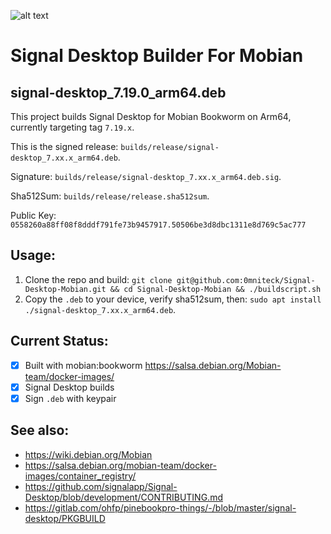 ![alt text](https://signal.org/assets/images/header/logo.png)

# Signal Desktop Builder For Mobian

## signal-desktop_7.19.0_arm64.deb

This project builds Signal Desktop for Mobian Bookworm on Arm64, currently targeting tag `7.19.x`.

This is the signed release: `builds/release/signal-desktop_7.xx.x_arm64.deb`.

Signature: `builds/release/signal-desktop_7.xx.x_arm64.deb.sig`.

Sha512Sum: `builds/release/release.sha512sum`.

Public Key: `0558260a88ff08f8dddf791fe73b9457917.50506be3d8dbc1311e8d769c5ac777`

## Usage:

1. Clone the repo and build: `git clone git@github.com:0mniteck/Signal-Desktop-Mobian.git && cd Signal-Desktop-Mobian && ./buildscript.sh`
3. Copy the `.deb` to your device, verify sha512sum, then: `sudo apt install ./signal-desktop_7.xx.x_arm64.deb`.

## Current Status:

* [x] Built with mobian:bookworm https://salsa.debian.org/Mobian-team/docker-images/
* [x] Signal Desktop builds
* [x] Sign `.deb` with keypair

## See also:

* https://wiki.debian.org/Mobian
* https://salsa.debian.org/mobian-team/docker-images/container_registry/
* https://github.com/signalapp/Signal-Desktop/blob/development/CONTRIBUTING.md
* https://gitlab.com/ohfp/pinebookpro-things/-/blob/master/signal-desktop/PKGBUILD
